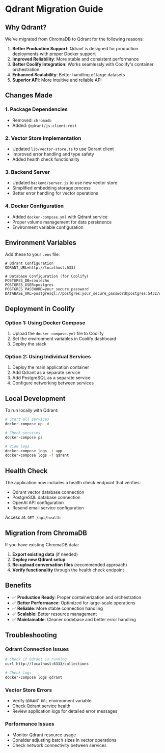 # Qdrant Migration Guide

## Why Qdrant?

We've migrated from ChromaDB to Qdrant for the following reasons:

1. **Better Production Support**: Qdrant is designed for production deployments with proper Docker support
2. **Improved Reliability**: More stable and consistent performance
3. **Better Coolify Integration**: Works seamlessly with Coolify's container orchestration
4. **Enhanced Scalability**: Better handling of large datasets
5. **Superior API**: More intuitive and reliable API

## Changes Made

### 1. Package Dependencies

- Removed: `chromadb`
- Added: `@qdrant/js-client-rest`

### 2. Vector Store Implementation

- Updated `lib/vector-store.ts` to use Qdrant client
- Improved error handling and type safety
- Added health check functionality

### 3. Backend Server

- Updated `backend/server.js` to use new vector store
- Simplified embedding storage process
- Better error handling for vector operations

### 4. Docker Configuration

- Added `docker-compose.yml` with Qdrant service
- Proper volume management for data persistence
- Environment variable configuration

## Environment Variables

Add these to your `.env` file:

```env
# Qdrant Configuration
QDRANT_URL=http://localhost:6333

# Database Configuration (for Coolify)
POSTGRES_DB=soulecho
POSTGRES_USER=postgres
POSTGRES_PASSWORD=your_secure_password
DATABASE_URL=postgresql://postgres:your_secure_password@postgres:5432/soulecho
```

## Deployment in Coolify

### Option 1: Using Docker Compose

1. Upload the `docker-compose.yml` file to Coolify
2. Set the environment variables in Coolify dashboard
3. Deploy the stack

### Option 2: Using Individual Services

1. Deploy the main application container
2. Add Qdrant as a separate service
3. Add PostgreSQL as a separate service
4. Configure networking between services

## Local Development

To run locally with Qdrant:

```bash
# Start all services
docker-compose up -d

# Check services
docker-compose ps

# View logs
docker-compose logs -f app
docker-compose logs -f qdrant
```

## Health Check

The application now includes a health check endpoint that verifies:

- Qdrant vector database connection
- PostgreSQL database connection
- OpenAI API configuration
- Resend email service configuration

Access at: `GET /api/health`

## Migration from ChromaDB

If you have existing ChromaDB data:

1. **Export existing data** (if needed)
2. **Deploy new Qdrant setup**
3. **Re-upload conversation files** (recommended approach)
4. **Verify functionality** through the health check endpoint

## Benefits

- ✅ **Production Ready**: Proper containerization and orchestration
- ✅ **Better Performance**: Optimized for large-scale operations
- ✅ **Reliable**: More stable connection handling
- ✅ **Scalable**: Better resource management
- ✅ **Maintainable**: Cleaner codebase and better error handling

## Troubleshooting

### Qdrant Connection Issues

```bash
# Check if Qdrant is running
curl http://localhost:6333/collections

# Check logs
docker-compose logs qdrant
```

### Vector Store Errors

- Verify `QDRANT_URL` environment variable
- Check Qdrant service health
- Review application logs for detailed error messages

### Performance Issues

- Monitor Qdrant resource usage
- Consider adjusting batch sizes in vector operations
- Check network connectivity between services
